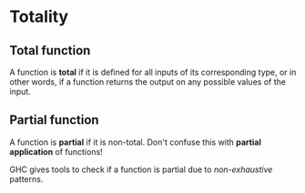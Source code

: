 # Totality

## Total function
A function is **total** if it is defined for all inputs of its corresponding type, or in other words, if a function returns the output on any possible values of the input.

## Partial function
A function is **partial** if it is non-total. Don't confuse this with **partial application** of functions!

GHC gives tools to check if a function is partial due to *non-exhaustive* patterns.

